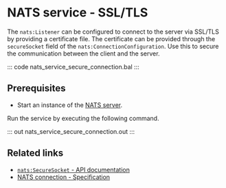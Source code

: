 # NATS service - SSL/TLS

The `nats:Listener` can be configured to connect to the server via SSL/TLS by providing a certificate file. The certificate can be provided through the `secureSocket` field of the `nats:ConnectionConfiguration`. Use this to secure the communication between the client and the server.

::: code nats_service_secure_connection.bal :::

## Prerequisites
- Start an instance of the [NATS server](https://docs.nats.io/nats-concepts/what-is-nats/walkthrough_setup).

Run the service by executing the following command.

::: out nats_service_secure_connection.out :::

## Related links
- [`nats:SecureSocket` - API documentation](https://lib.ballerina.io/ballerinax/nats/latest/records/SecureSocket)
- [NATS connection - Specification](https://github.com/ballerina-platform/module-ballerinax-nats/blob/master/docs/spec/spec.md#2-connection)
